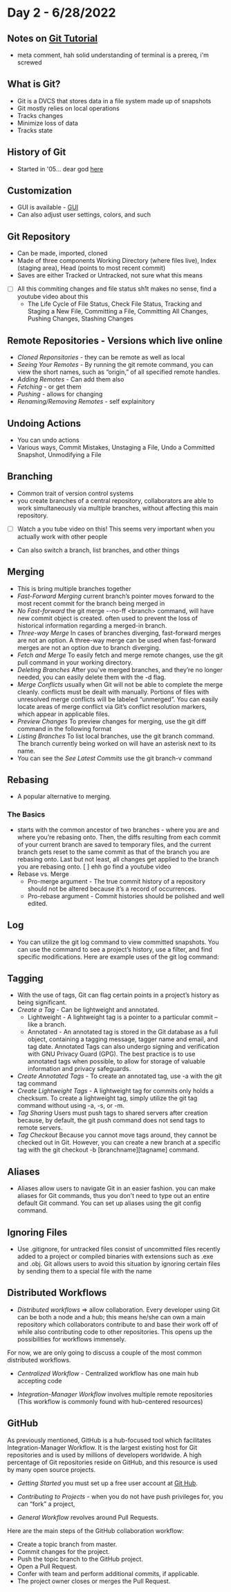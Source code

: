 # Day 2 - 6/28/2022

## Notes on [Git Tutorial](https://blog.udemy.com/git-tutorial-a-comprehensive-guide/)

- meta comment, hah solid understanding of terminal is a prereq, i'm screwed

## What is Git?

- Git is a DVCS that stores data in a file system made up of snapshots
- Git mostly relies on local operations
- Tracks changes
- Minimize loss of data
- Tracks state

## History of Git

- Started in '05... dear god [here](https://en.wikipedia.org/wiki/GitHub)

## Customization

- GUI is available - [GUI](https://git-scm.com/downloads/guis)
- Can also adjust user settings, colors, and such

## Git Repository

- Can be made, imported, cloned
- Made of three components Working Directory (where files live), Index (staging area), Head (points to most recent commit)
- Saves are either Tracked or Untracked, not sure what this means
- [ ] All this commiting changes and file status sh1t makes no sense, find a youtube video about this
  - The Life Cycle of File Status, Check File Status, Tracking and Staging a New File, Committing a File, Committing All Changes, Pushing Changes, Stashing Changes

## Remote Repositories - Versions which live online

- _Cloned Reponsitories_ - they can be remote as well as local
- _Seeing Your Remotes_ - By running the git remote command, you can view the short names, such as “origin,” of all specified remote handles.
- _Adding Remotes_ - Can add them also
- _Fetching_ - or get them
- _Pushing_ - allows for changing
- _Renaming/Removing Remotes_ - self explainitory

## Undoing Actions

- You can undo actions
- Various ways, Commit Mistakes, Unstaging a File, Undo a Committed Snapshot, Unmodifying a File

## Branching

- Common trait of version control systems
- you create branches of a central repository, collaborators are able to work simultaneously via multiple branches, without affecting this main repository.
- [ ] Watch a you tube video on this! This seems very important when you actually work with other people
- Can also switch a branch, list branches, and other things

## Merging

- This is bring multiple branches together
- _Fast-Forward Merging_ current branch’s pointer moves forward to the most recent commit for the branch being merged in
- _No Fast-forward_ the git merge --no-ff \<branch> command, will have new commit object is created. often used to prevent the loss of historical information regarding a merged-in branch.
- _Three-way Merge_ In cases of branches diverging, fast-forward merges are not an option. A three-way merge can be used when fast-forward merges are not an option due to branch diverging.
- _Fetch and Merge_ To easily fetch and merge remote changes, use the git pull command in your working directory.
- _Deleting Branches_ After you’ve merged branches, and they’re no longer needed, you can easily delete them with the -d flag.
- _Merge Conflicts_ usually when Git will not be able to complete the merge cleanly. conflicts must be dealt with manually. Portions of files with unresolved merge conflicts will be labeled “unmerged”. You can easily locate areas of merge conflict via Git’s conflict resolution markers, which appear in applicable files.
- _Preview Changes_ To preview changes for merging, use the git diff command in the following format
- _Listing Branches_ To list local branches, use the git branch command. The branch currently being worked on will have an asterisk next to its name.
- You can see the _See Latest Commits_ use the git branch-v command

## Rebasing

- A popular alternative to merging.

### The Basics

- starts with the common ancestor of two branches - where you are and where you’re rebasing onto. Then, the diffs resulting from each commit of your current branch are saved to temporary files, and the current branch gets reset to the same commit as that of the branch you are rebasing onto. Last but not least, all changes get applied to the branch you are rebasing onto.
[ ] ehh go find a youtube video
- Rebase vs. Merge
  - Pro-merge argument - The true commit history of a repository should not be altered because it’s a record of occurrences.
  - Pro-rebase argument - Commit histories should be polished and well edited.

## Log

- You can utilize the git log command to view committed snapshots. You can use the command to see a project’s history, use a filter, and find specific modifications. Here are example uses of the git log command:

## Tagging

- With the use of tags, Git can flag certain points in a project’s history as being significant.
- _Create a Tag_ - Can be lightweight and annotated.
  - Lightweight - A lightweight tag is a pointer to a particular commit – like a branch.
  - Annotated - An annotated tag is stored in the Git database as a full object, containing a tagging message, tagger name and email, and tag date. Annotated Tags can also undergo signing and verification with GNU Privacy Guard (GPG). The best practice is to use annotated tags when possible, to allow for storage of valuable information and privacy safeguards.
- _Create Annotated Tags_ - To create an annotated tag, use -a with the git tag command
- _Create Lightweight Tags_ - A lightweight tag for commits only holds a checksum. To create a lightweight tag, simply utilize the git tag command without using -a, -s, or -m.
- _Tag Sharing_ Users must push tags to shared servers after creation because, by default, the git push command does not send tags to remote servers.
- _Tag Checkout_ Because you cannot move tags around, they cannot be checked out in Git. However, you can create a new branch at a specific tag with the git checkout -b [branchname][tagname] command.

## Aliases

- Aliases allow users to navigate Git in an easier fashion. you can make aliases for Git commands, thus you don't need to type out an entire default Git command. You can set up aliases using the git config command.

## Ignoring Files

- Use .gitignore, for untracked files consist of uncommitted files recently added to a project or compiled binaries with extensions such as .exe and .obj. Git allows users to avoid this situation by ignoring certain files by sending them to a special file with the name

## Distributed Workflows

- _Distributed workflows_ => allow collaboration. Every developer using Git can be both a node and a hub; this means he/she can own a main repository which collaborators contribute to and base their work off of while also contributing code to other repositories. This opens up the possibilities for workflows immensely.

For now, we are only going to discuss a couple of the most common distributed workflows.

- _Centralized Workflow_ - Centralized workflow has one main hub accepting code

- _Integration-Manager Workflow_ involves multiple remote repositories (This workflow is commonly found with hub-centered resources)

## GitHub

As previously mentioned, GitHub is a hub-focused tool which facilitates Integration-Manager Workflow. It is the largest existing host for Git repositories and is used by millions of developers worldwide. A high percentage of Git repositories reside on GitHub, and this resource is used by many open source projects.

- _Getting Started_ you must set up a free user account at [Git Hub](https://github.com).

- _Contributing to Projects_ - when you do not have push privileges for, you can “fork” a project,

- _General Workflow_ revolves around Pull Requests.

Here are the main steps of the GitHub collaboration workflow:

- Create a topic branch from master.
- Commit changes for the project.
- Push the topic branch to the GitHub project.
- Open a Pull Request.
- Confer with team and perform additional commits, if applicable.
- The project owner closes or merges the Pull Request.
